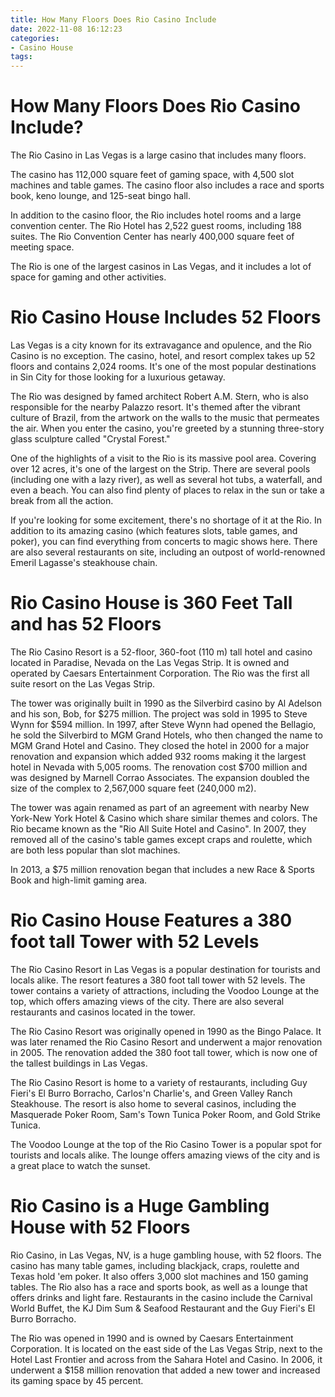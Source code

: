 ```yaml
---
title: How Many Floors Does Rio Casino Include 
date: 2022-11-08 16:12:23
categories:
- Casino House
tags:
---
```



#  How Many Floors Does Rio Casino Include? 

The Rio Casino in Las Vegas is a large casino that includes many floors. 

The casino has 112,000 square feet of gaming space, with 4,500 slot machines and table games. The casino floor also includes a race and sports book, keno lounge, and 125-seat bingo hall. 

In addition to the casino floor, the Rio includes hotel rooms and a large convention center. The Rio Hotel has 2,522 guest rooms, including 188 suites. The Rio Convention Center has nearly 400,000 square feet of meeting space. 

The Rio is one of the largest casinos in Las Vegas, and it includes a lot of space for gaming and other activities.

#  Rio Casino House Includes 52 Floors 

Las Vegas is a city known for its extravagance and opulence, and the Rio Casino is no exception. The casino, hotel, and resort complex takes up 52 floors and contains 2,024 rooms. It's one of the most popular destinations in Sin City for those looking for a luxurious getaway.

The Rio was designed by famed architect Robert A.M. Stern, who is also responsible for the nearby Palazzo resort. It's themed after the vibrant culture of Brazil, from the artwork on the walls to the music that permeates the air. When you enter the casino, you're greeted by a stunning three-story glass sculpture called "Crystal Forest."

One of the highlights of a visit to the Rio is its massive pool area. Covering over 12 acres, it's one of the largest on the Strip. There are several pools (including one with a lazy river), as well as several hot tubs, a waterfall, and even a beach. You can also find plenty of places to relax in the sun or take a break from all the action.

If you're looking for some excitement, there's no shortage of it at the Rio. In addition to its amazing casino (which features slots, table games, and poker), you can find everything from concerts to magic shows here. There are also several restaurants on site, including an outpost of world-renowned Emeril Lagasse's steakhouse chain.

#  Rio Casino House is 360 Feet Tall and has 52 Floors 

The Rio Casino Resort is a 52-floor, 360-foot (110 m) tall hotel and casino located in Paradise, Nevada on the Las Vegas Strip. It is owned and operated by Caesars Entertainment Corporation. The Rio was the first all suite resort on the Las Vegas Strip.

The tower was originally built in 1990 as the Silverbird casino by Al Adelson and his son, Bob, for $275 million. The project was sold in 1995 to Steve Wynn for $594 million. In 1997, after Steve Wynn had opened the Bellagio, he sold the Silverbird to MGM Grand Hotels, who then changed the name to MGM Grand Hotel and Casino. They closed the hotel in 2000 for a major renovation and expansion which added 932 rooms making it the largest hotel in Nevada with 5,005 rooms. The renovation cost $700 million and was designed by Marnell Corrao Associates. The expansion doubled the size of the complex to 2,567,000 square feet (240,000 m2).

The tower was again renamed as part of an agreement with nearby New York-New York Hotel & Casino which share similar themes and colors. The Rio became known as the "Rio All Suite Hotel and Casino". In 2007, they removed all of the casino's table games except craps and roulette, which are both less popular than slot machines.

In 2013, a $75 million renovation began that includes a new Race & Sports Book and high-limit gaming area.

#  Rio Casino House Features a 380 foot tall Tower with 52 Levels 

The Rio Casino Resort in Las Vegas is a popular destination for tourists and locals alike. The resort features a 380 foot tall tower with 52 levels. The tower contains a variety of attractions, including the Voodoo Lounge at the top, which offers amazing views of the city. There are also several restaurants and casinos located in the tower.

The Rio Casino Resort was originally opened in 1990 as the Bingo Palace. It was later renamed the Rio Casino Resort and underwent a major renovation in 2005. The renovation added the 380 foot tall tower, which is now one of the tallest buildings in Las Vegas.

The Rio Casino Resort is home to a variety of restaurants, including Guy Fieri's El Burro Borracho, Carlos'n Charlie's, and Green Valley Ranch Steakhouse. The resort is also home to several casinos, including the Masquerade Poker Room, Sam's Town Tunica Poker Room, and Gold Strike Tunica.

The Voodoo Lounge at the top of the Rio Casino Tower is a popular spot for tourists and locals alike. The lounge offers amazing views of the city and is a great place to watch the sunset.

#  Rio Casino is a Huge Gambling House with 52 Floors

Rio Casino, in Las Vegas, NV, is a huge gambling house, with 52 floors. The casino has many table games, including blackjack, craps, roulette and Texas hold 'em poker. It also offers 3,000 slot machines and 150 gaming tables. The Rio also has a race and sports book, as well as a lounge that offers drinks and light fare. Restaurants in the casino include the Carnival World Buffet, the KJ Dim Sum & Seafood Restaurant and the Guy Fieri's El Burro Borracho.

The Rio was opened in 1990 and is owned by Caesars Entertainment Corporation. It is located on the east side of the Las Vegas Strip, next to the Hotel Last Frontier and across from the Sahara Hotel and Casino. In 2006, it underwent a $158 million renovation that added a new tower and increased its gaming space by 45 percent.